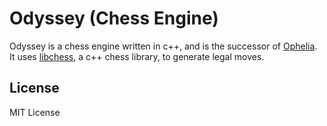 # Odyssey (Chess Engine)

Odyssey is a chess engine written in c++, and is the successor of [Ophelia](https://github.com/MVP-Harry/Ophelia). It uses [libchess](https://github.com/kz04px/libchess), a c++ chess library, to generate legal moves.

## License
MIT License
